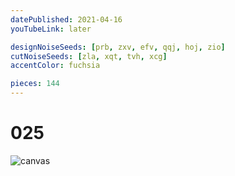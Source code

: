 ```yaml
---
datePublished: 2021-04-16
youTubeLink: later

designNoiseSeeds: [prb, zxv, efv, qqj, hoj, zio]
cutNoiseSeeds: [zla, xqt, tvh, xcg]
accentColor: fuchsia

pieces: 144
---
```


# 025

![canvas](https://res.cloudinary.com/abstract-puzzles/image/upload/w_2000/025_prb-zxv-efv-qqj-hoj-zio_zla-xqt-tvh-xcg?raw=true)
